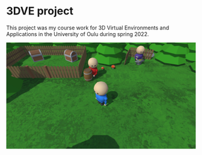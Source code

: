 # 3DVE project

This project was my course work for 3D Virtual Environments and Applications in the University of Oulu during spring 2022.

![](3d_sc.png)
